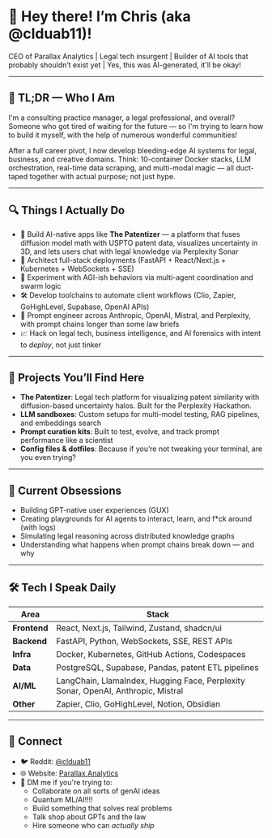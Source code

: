 # 👋 Hey there! I’m Chris (aka @clduab11)!
CEO of Parallax Analytics | Legal tech insurgent | Builder of AI tools that probably shouldn’t exist yet | Yes, this was AI-generated, it'll be okay!

---

## 🧠 TL;DR — Who I Am

I'm a consulting practice manager, a legal professional, and overall? Someone who got tired of waiting for the future — so I'm trying to learn how to build it myself, with the help of numerous wonderful communities!

After a full career pivot, I now develop bleeding-edge AI systems for legal, business, and creative domains. Think: 10-container Docker stacks, LLM orchestration, real-time data scraping, and multi-modal magic — all duct-taped together with actual purpose; not just hype.

---

## 🔍 Things I Actually Do

- 🧠 Build AI-native apps like **The Patentizer** — a platform that fuses diffusion model math with USPTO patent data, visualizes uncertainty in 3D, and lets users chat with legal knowledge via Perplexity Sonar
- 🧱 Architect full-stack deployments (FastAPI + React/Next.js + Kubernetes + WebSockets + SSE)
- 🤖 Experiment with AGI-ish behaviors via multi-agent coordination and swarm logic
- 🛠️ Develop toolchains to automate client workflows (Clio, Zapier, GoHighLevel, Supabase, OpenAI APIs)
- 🧪 Prompt engineer across Anthropic, OpenAI, Mistral, and Perplexity, with prompt chains longer than some law briefs
- 📈 Hack on legal tech, business intelligence, and AI forensics with intent to *deploy*, not just tinker

---

## 🚀 Projects You’ll Find Here

- **The Patentizer**: Legal tech platform for visualizing patent similarity with diffusion-based uncertainty halos. Built for the Perplexity Hackathon.
- **LLM sandboxes**: Custom setups for multi-model testing, RAG pipelines, and embeddings search
- **Prompt curation kits**: Built to test, evolve, and track prompt performance like a scientist
- **Config files & dotfiles**: Because if you’re not tweaking your terminal, are you even trying?

---

## 🧠 Current Obsessions

- Building GPT-native user experiences (GUX)
- Creating playgrounds for AI agents to interact, learn, and f*ck around (with logs)
- Simulating legal reasoning across distributed knowledge graphs
- Understanding what happens when prompt chains break down — and why

---

## 🛠️ Tech I Speak Daily

| Area | Stack |
|------|-------|
| **Frontend** | React, Next.js, Tailwind, Zustand, shadcn/ui |
| **Backend** | FastAPI, Python, WebSockets, SSE, REST APIs |
| **Infra** | Docker, Kubernetes, GitHub Actions, Codespaces |
| **Data** | PostgreSQL, Supabase, Pandas, patent ETL pipelines |
| **AI/ML** | LangChain, LlamaIndex, Hugging Face, Perplexity Sonar, OpenAI, Anthropic, Mistral |
| **Other** | Zapier, Clio, GoHighLevel, Notion, Obsidian |

---

## 🤝 Connect

- 🐦 Reddit: [@clduab11](https://www.reddit.com/u/clduab11)
- 🌐 Website: [Parallax Analytics](https://your-site-here.com)
- 📨 DM me if you're trying to:
  - Collaborate on all sorts of genAI ideas
  - Quantum ML/AI!!!!
  - Build something that solves real problems
  - Talk shop about GPTs and the law
  - Hire someone who can *actually ship*
